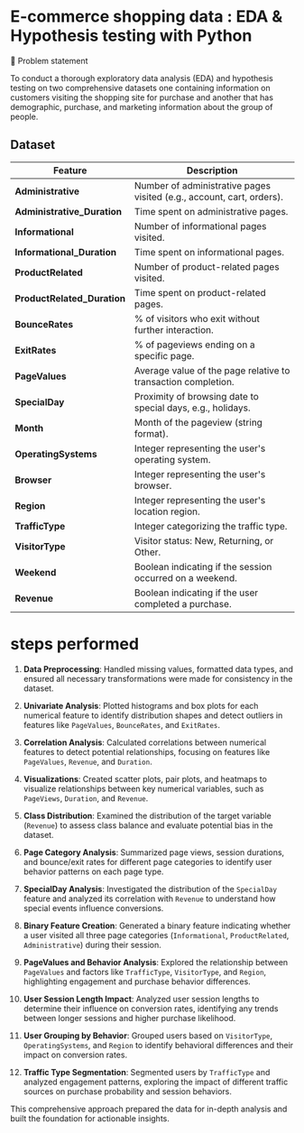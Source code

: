 # E-commerce shopping data :  EDA & Hypothesis testing with Python

🎯 Problem statement

To conduct a thorough exploratory data analysis (EDA) and hypothesis testing on two comprehensive datasets one containing information on customers visiting the shopping site for purchase and another that has demographic, purchase, and marketing information about the group of people.

## Dataset

| **Feature**                | **Description**                                                                 |
|----------------------------|---------------------------------------------------------------------------------|
| **Administrative**          | Number of administrative pages visited (e.g., account, cart, orders).            |
| **Administrative_Duration** | Time spent on administrative pages.                                              |
| **Informational**           | Number of informational pages visited.                                           |
| **Informational_Duration**  | Time spent on informational pages.                                               |
| **ProductRelated**          | Number of product-related pages visited.                                         |
| **ProductRelated_Duration** | Time spent on product-related pages.                                             |
| **BounceRates**             | % of visitors who exit without further interaction.                              |
| **ExitRates**               | % of pageviews ending on a specific page.                                         |
| **PageValues**              | Average value of the page relative to transaction completion.                    |
| **SpecialDay**              | Proximity of browsing date to special days, e.g., holidays.                      |
| **Month**                   | Month of the pageview (string format).                                           |
| **OperatingSystems**        | Integer representing the user's operating system.                                |
| **Browser**                 | Integer representing the user's browser.                                         |
| **Region**                  | Integer representing the user's location region.                                 |
| **TrafficType**             | Integer categorizing the traffic type.                                           |
| **VisitorType**             | Visitor status: New, Returning, or Other.                                        |
| **Weekend**                 | Boolean indicating if the session occurred on a weekend.                         |
| **Revenue**                 | Boolean indicating if the user completed a purchase.                             |

# steps performed

1. **Data Preprocessing**: Handled missing values, formatted data types, and ensured all necessary transformations were made for consistency in the dataset.

2. **Univariate Analysis**: Plotted histograms and box plots for each numerical feature to identify distribution shapes and detect outliers in features like `PageValues`, `BounceRates`, and `ExitRates`.

3. **Correlation Analysis**: Calculated correlations between numerical features to detect potential relationships, focusing on features like `PageValues`, `Revenue`, and `Duration`.

4. **Visualizations**: Created scatter plots, pair plots, and heatmaps to visualize relationships between key numerical variables, such as `PageViews`, `Duration`, and `Revenue`.

5. **Class Distribution**: Examined the distribution of the target variable (`Revenue`) to assess class balance and evaluate potential bias in the dataset.

6. **Page Category Analysis**: Summarized page views, session durations, and bounce/exit rates for different page categories to identify user behavior patterns on each page type.

7. **SpecialDay Analysis**: Investigated the distribution of the `SpecialDay` feature and analyzed its correlation with `Revenue` to understand how special events influence conversions.

8. **Binary Feature Creation**: Generated a binary feature indicating whether a user visited all three page categories (`Informational`, `ProductRelated`, `Administrative`) during their session.

9. **PageValues and Behavior Analysis**: Explored the relationship between `PageValues` and factors like `TrafficType`, `VisitorType`, and `Region`, highlighting engagement and purchase behavior differences.

10. **User Session Length Impact**: Analyzed user session lengths to determine their influence on conversion rates, identifying any trends between longer sessions and higher purchase likelihood.

11. **User Grouping by Behavior**: Grouped users based on `VisitorType`, `OperatingSystems`, and `Region` to identify behavioral differences and their impact on conversion rates.

12. **Traffic Type Segmentation**: Segmented users by `TrafficType` and analyzed engagement patterns, exploring the impact of different traffic sources on purchase probability and session behaviors.

This comprehensive approach prepared the data for in-depth analysis and built the foundation for actionable insights.
